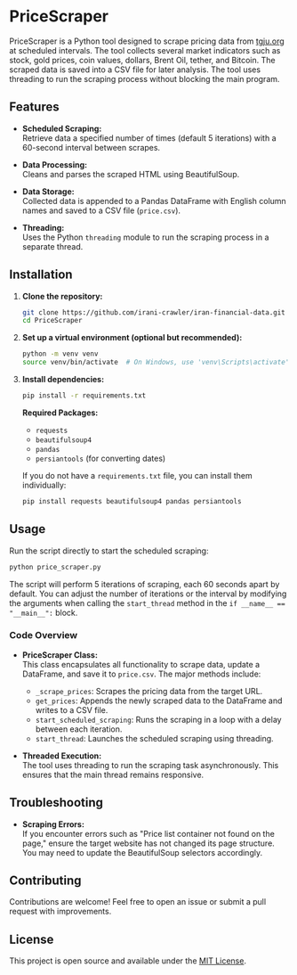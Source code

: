 # PriceScraper

PriceScraper is a Python tool designed to scrape pricing data from [tgju.org](https://www.tgju.org/) at scheduled intervals. The tool collects several market indicators such as stock, gold prices, coin values, dollars, Brent Oil, tether, and Bitcoin. The scraped data is saved into a CSV file for later analysis. The tool uses threading to run the scraping process without blocking the main program.

## Features

- **Scheduled Scraping:**  
  Retrieve data a specified number of times (default 5 iterations) with a 60-second interval between scrapes.

- **Data Processing:**  
  Cleans and parses the scraped HTML using BeautifulSoup.

- **Data Storage:**  
  Collected data is appended to a Pandas DataFrame with English column names and saved to a CSV file (`price.csv`).

- **Threading:**  
  Uses the Python `threading` module to run the scraping process in a separate thread.

## Installation

1. **Clone the repository:**

   ```bash
   git clone https://github.com/irani-crawler/iran-financial-data.git
   cd PriceScraper
   ```

2. **Set up a virtual environment (optional but recommended):**

   ```bash
   python -m venv venv
   source venv/bin/activate  # On Windows, use 'venv\Scripts\activate'
   ```

3. **Install dependencies:**

   ```bash
   pip install -r requirements.txt
   ```

   **Required Packages:**

   - `requests`
   - `beautifulsoup4`
   - `pandas`
   - `persiantools` (for converting dates)

   If you do not have a `requirements.txt` file, you can install them individually:

   ```bash
   pip install requests beautifulsoup4 pandas persiantools
   ```

## Usage

Run the script directly to start the scheduled scraping:

```bash
python price_scraper.py
```

The script will perform 5 iterations of scraping, each 60 seconds apart by default. You can adjust the number of iterations or the interval by modifying the arguments when calling the `start_thread` method in the `if __name__ == "__main__":` block.

### Code Overview

- **PriceScraper Class:**  
  This class encapsulates all functionality to scrape data, update a DataFrame, and save it to `price.csv`. The major methods include:
  
  - `_scrape_prices`: Scrapes the pricing data from the target URL.
  - `get_prices`: Appends the newly scraped data to the DataFrame and writes to a CSV file.
  - `start_scheduled_scraping`: Runs the scraping in a loop with a delay between each iteration.
  - `start_thread`: Launches the scheduled scraping using threading.

- **Threaded Execution:**  
  The tool uses threading to run the scraping task asynchronously. This ensures that the main thread remains responsive.

## Troubleshooting

- **Scraping Errors:**  
  If you encounter errors such as "Price list container not found on the page," ensure the target website has not changed its page structure. You may need to update the BeautifulSoup selectors accordingly.


## Contributing

Contributions are welcome! Feel free to open an issue or submit a pull request with improvements.

## License

This project is open source and available under the [MIT License](LICENSE).

